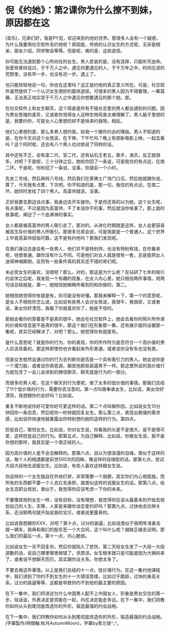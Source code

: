 # 倪《约她》：第2课你为什么撩不到妹，原因都在这

(音乐)，兄弟们好，我是PY泥，欢迎来到约他的世界。那很多人会有一个疑惑，为什么我要用社交软件去约他呢？原因是，传统的认识女生的方式呢，无非是相亲，朋友介绍，同学聚会等等。但是呢，难的是，这些途径。

你可能无法遇到那个心所向往的女生。男人悲哀的是，没有选择，只能听天由命。张爱玲曾经说过，于千万人之中，遇见你要遇见的人，于千万年之中，时间无涯的荒野里，没有早一步，也没有迟一步。遇上了。

也只能轻轻地说一句，你也在这里吗？这正是约他的真正意义所在。可是，社交软件虽然提供了一个认识女生很好的载体途径，可很多的男人因为不得要理，一筹莫展，无法真正地实现于千万人之中遇见你想要遇见的那个她。那。

在社交软件上和女生聊天，这个简直是所有不擅长恋爱的男人都会遇到的问题。因为男女思维的差异，又或者你觉得女人这种生物简直太难理解了。男人脑子里想的是，我要约你，可是女人心里想的却不是快来约我呀。相反。

他们心里想的是，那么多男人想约我，给我一个跟你约会的理由。男人不知道的是，在你今天对这个女孩说，在干嘛，下午忙吗？晚上有部新电影上映，一起去看吗？这个同时呢，还会有八个男人也对她说了同样的话。

其中还有不乏，会有富二代，官二代，还有钻石王老五，歌手，演员，反正就很多，对吧？于是呢，三十分钟之后，她给你回了一条说，可是我住的有点远，在南二环。于是呢，你秒回了一条说，没事，你提前一个小时。

先坐二号线，然后再转八号线，然后我们在莱佛士广场门口见，然后她就跟你说，算了，今天我有点累，下次吧。你不知道的是，那一句，我住的有点远，在南二环，她同时发给了四个男人。高富帅就说，没事。

正好我要去那边谈点事，我身边去开车接你。于是你还真的以为她，这个女生呢，有点事呢，不过是因为高富帅，干了本该你干的事，然后就没你啥事了。那上面的故事呢，阐述了一个血淋淋的事实。

女人都是被高富帅的男人吸引走了。那对的，从进化时期就是这样，女人会更容易被高生存价值的男人所吸引。那很多兄弟会说，可是我就是一个普通人，这个世界上毕竟高富帅屈指可数，这不是有约他吗？那我们发现呢。

在我们身边总是会有一些男人，他们并不是特别帅，也没有特别有钱，在你看来呢，他很普通，跟你没有什么不同。可是他们对女人就是很有一套，总是能把女人迷得神魂颠倒，反而有一些条件真的其实还不错的哥们呢。

未必受女生的喜欢，没错吧？那么，对的，那这是为什么呢？在钻研了七年的吸引约会学之后呢，我发现一个有趣的现象，在女人内心里，她只相信两件事情。用两句话总结就是，第一，她相信她眼睛所看到的和你做的，第二。

她相信她觉得你有就是有，你可能没有听懂。那我来解释一下，第一个的意思呢，是女人不相信你怎么说，比如说有些男人会对女孩说，我很牛，我很屌，又或者说，美女你好漂亮，我看了你就喜欢你了，她是不信的。

那她会看你的穿着是不是真的很牛，她会在社交软件上，她会去看你的照片所传递的价值和信息是不是真的很牛。那这个我们在形象那一集，还有展示面的设置那一集呢，其实已经解决了，对吧？那么，她觉得你有就是有。

是什么意思呢？就是你的行为，你的表现，你的所作所为是否符合一个高价值的男人应该具备的。那这样即使你也许看起来外形普通，或者说你没有车也没有房。

但是女生依然会通过你的行为去判断你是否是一个具有吸引力的男人。她会说你是一个潜力股，或者说你真低调，跟其他那些装逼男不一样。那这里所说的高价值行为就包含了一会儿会讲到的微信聊天，聊天就是行为的一部分。

而很多的男人呢，在这个聊天的行为里呢，做了太多的低价值的事情。那我们总结了11个低价值的行为，需要你去注意的。第一点叫做奉承女生，比如说，美女你好漂亮，我想跟你约会好吗？比如说。

重复不断地说你好可爱你好可爱这样的话。第二个点叫做秒回，比如说女生10分钟回你一条信息，然后呢你一秒钟就回复女生。那么第三点，表现出极强的需求感，比如说你快速地就暴露出你特别想约她的这样的行为。第四点。

贬低自己，取悦女生。比如说，你对女生说，你看我的头是不是很大，是不是很可爱，这样贬低自己的行为。那第五点，为自己解释，比如说，你跟女生说，我不是你想的那样，我其实是一个很正经的人。

因为高价值的人是不会去解释的。那第六点，自以为很浪漫的自嗨，类似于这样的话，每个人的相遇都是前世500次的回眸，像这样的自嗨型的话。那第七点，尝试大段大段地去说服女生。比如说，有些人喜欢这样跟女生说。

你这样的一个女生独自在外地打拼，非常需要一个肩膀，其实你们内心很孤独，而所有的东西都不要一个人去扛去承担，就类似这样的说服女生的话。那第八点，给女生去职业规划，类似于，我觉得你应该考虑一下你的未来。

不要像其他的女生一样，没有目标，没有理想，我觉得你应该从最基本的开始去规划自己的人生，天哪，人家是来跟你谈恋爱的好吗？那第九点，过快地去拉伸关系，还没聊两句就开始说我的宝贝，或者说更露骨的。

比如说我想跟你XXX，对吧？第十点，过分的装逼，比如说类似于我明年准备去提一辆车，我再和我们的股东签一个大合同，这个叫什么呢？越缺乏越去证明。那么我们的最后一点，第十一点，内心脆弱。

比如说女生一旦不回复你，然后你就陷入了悲伤，第二天给女生发了一大段一大段道歉的话，说自己哪里哪里做错了，求原谅。女生根本就只是可能是因为大姨妈来了，或者说不想聊天而已，其实跟你没关系，你想太多了。

不要去做这件事情。以上是我们总结的十一点，低价值行为。在这一集约他课程中，我们讲到了你约不到女生的十一大错误思维，比如过于跪舔，过快的身高关系，过分的装逼等等，这都是导致你约不到他的最主要的原因。

在下一集中，我们将讲述为什么中国男人配不上中国女人，形象是男女交往的第一步，俗话说，外表决定是否能在一起，内在决定能走多远。在下一集中，我们将教你如何从头到尾彻底改造你的外形，锻造最强的约会战袍。

在下一集中，我们将教你如何从头到尾彻底改造你的外形，锻造最强的约会战袍。(字幕製作/時間軸:秋月AutumnMoon)，字幕by索兰娅^_^。

